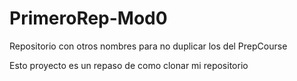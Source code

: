 # PrimeroRep-Mod0
Repositorio con otros nombres para no duplicar los del PrepCourse

Esto proyecto es un repaso de como clonar mi repositorio